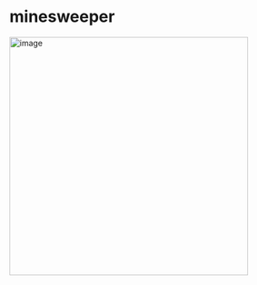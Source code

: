 # minesweeper
<img width="420" alt="image" src="https://github.com/kyzym/minesweeper/assets/102521716/11bd774d-8166-4f4d-8232-65c3ba071623">
